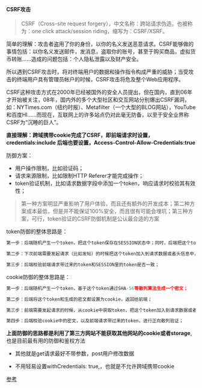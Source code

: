 #### CSRF攻击

> CSRF（Cross-site request forgery），中文名称：跨站请求伪造，也被称为：one click attack/session riding，缩写为：CSRF/XSRF。

简单的理解：攻击者盗用了你的身份，以你的名义发送恶意请求。CSRF能够做的事情包括：以你名义发送邮件，发消息，盗取你的账号，甚至于购买商品，虚拟货币转账......造成的问题包括：个人隐私泄露以及财产安全。

所以遇到CSRF攻击时，将对终端用户的数据和操作指令构成严重的威胁；当受攻击的终端用户具有管理员帐户的时候，CSRF攻击将危及整个Web应用程序。

CSRF这种攻击方式在2000年已经被国外的安全人员提出，但在国内，直到06年才开始被关注，08年，国内外的多个大型社区和交互网站分别爆出CSRF漏洞，如：NYTimes.com（纽约时报）、Metafilter（一个大型的BLOG网站），YouTube和百度HI......而现在，互联网上的许多站点仍对此毫无防备，以至于安全业界称CSRF为“沉睡的巨人”。

**直接理解：跨域携带cookie完成了CSRF，即前端请求时设置，credentials:include 后端也要设置，Access-Control-Allow-Credentials:true**

防御方案：

* 用户操作限制，比如验证码；
* 请求来源限制，比如限制HTTP Referer才能完成操作；
* token验证机制，比如请求数据字段中添加一个token，响应请求时校验其有效性；

> 第一种方案明显严重影响了用户体验，而且还有额外的开发成本；第二种方案成本最低，但是并不能保证100%安全，而且很有可能会埋坑；第三种方案，可行，token验证的CSRF防御机制是公认最合适的方案

token防御的整体思路是：

```javascript
第一步：后端随机产生一个token，把这个token保存在SESSION状态中；同时，后端把这个token交给前端页面；

第二步：下次前端需要发起请求（比如发帖）的时候把这个token加入到请求数据或者头信息中，一起传给后端；

第三步：后端校验前端请求带过来的token和SESSION里的token是否一致；
```

cookie防御的整体思路是：

```javascript
第一步：后端随机产生一个token，基于这个token通过SHA-56等散列算法生成一个密文；

第二步：后端将这个token和生成的密文都设置为cookie，返回给前端；

第三步：前端需要发起请求的时候，从cookie中获取token，把这个token加入到请求数据或者头信息中，一起传给后端；

第四步：后端校验cookie中的密文，以及前端请求带过来的token，进行正向散列验证；
```

**上面防御的思路都是利用了第三方网站不能获取其他网站的cookie或者storage**,也是目前最有用的防御和鉴权方法

* 其他就是get请求最好不带参数，post用户修改数据

* 不用轻易设置withCredentials: true,，也就是不允许跨域携带cookie

[参考](https://zhuanlan.zhihu.com/p/98062456)